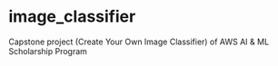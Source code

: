 # image_classifier
 Capstone project (Create Your Own Image Classifier) of AWS AI &amp; ML Scholarship Program
